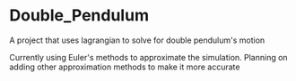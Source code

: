 # Double_Pendulum
A project that uses lagrangian to solve for double pendulum's motion

Currently using Euler's methods to approximate the simulation. Planning on adding other approximation methods to make it more accurate
